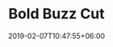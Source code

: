 ---
title: "Bold Buzz Cut"
date: 2019-02-07T10:47:55+06:00
description: "Step into a bold new look with a revolutionary buzz cut for short hair that highlights style and confidence."
image: "/images/project/haircut-6.jpg"
category: "Haircut"
---